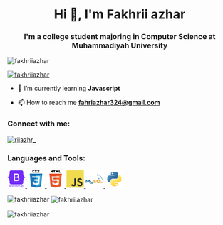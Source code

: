 <h1 align="center">Hi 👋, I'm Fakhrii azhar</h1>
<h3 align="center">I'm a college student majoring in Computer Science at Muhammadiyah University</h3>

<p align="left"> <img src="https://komarev.com/ghpvc/?username=fakhriiazhar&label=Profile%20views&color=0e75b6&style=flat" alt="fakhriiazhar" /> </p>

<p align="left"> <a href="https://github.com/ryo-ma/github-profile-trophy"><img src="https://github-profile-trophy.vercel.app/?username=fakhriiazhar" alt="fakhriiazhar" /></a> </p>

- 🌱 I’m currently learning **Javascript**

- 📫 How to reach me **fahriazhar324@gmail.com**

<h3 align="left">Connect with me:</h3>
<p align="left">
<a href="https://instagram.com/riiazhr_" target="blank"><img align="center" src="https://raw.githubusercontent.com/rahuldkjain/github-profile-readme-generator/master/src/images/icons/Social/instagram.svg" alt="riiazhr_" height="30" width="40" /></a>
</p>

<h3 align="left">Languages and Tools:</h3>
<p align="left"> <a href="https://getbootstrap.com" target="_blank" rel="noreferrer"> <img src="https://raw.githubusercontent.com/devicons/devicon/master/icons/bootstrap/bootstrap-plain-wordmark.svg" alt="bootstrap" width="40" height="40"/> </a> <a href="https://www.w3schools.com/css/" target="_blank" rel="noreferrer"> <img src="https://raw.githubusercontent.com/devicons/devicon/master/icons/css3/css3-original-wordmark.svg" alt="css3" width="40" height="40"/> </a> <a href="https://www.w3.org/html/" target="_blank" rel="noreferrer"> <img src="https://raw.githubusercontent.com/devicons/devicon/master/icons/html5/html5-original-wordmark.svg" alt="html5" width="40" height="40"/> </a> <a href="https://developer.mozilla.org/en-US/docs/Web/JavaScript" target="_blank" rel="noreferrer"> <img src="https://raw.githubusercontent.com/devicons/devicon/master/icons/javascript/javascript-original.svg" alt="javascript" width="40" height="40"/> </a> <a href="https://www.mysql.com/" target="_blank" rel="noreferrer"> <img src="https://raw.githubusercontent.com/devicons/devicon/master/icons/mysql/mysql-original-wordmark.svg" alt="mysql" width="40" height="40"/> </a> <a href="https://www.python.org" target="_blank" rel="noreferrer"> <img src="https://raw.githubusercontent.com/devicons/devicon/master/icons/python/python-original.svg" alt="python" width="40" height="40"/> </a> </p>

<p><img align="left" src="https://github-readme-stats.vercel.app/api/top-langs?username=fakhriiazhar&show_icons=true&locale=en&layout=compact" alt="fakhriiazhar" /></p>

<p>&nbsp;<img align="center" src="https://github-readme-stats.vercel.app/api?username=fakhriiazhar&show_icons=true&locale=en" alt="fakhriiazhar" /></p>

<p><img align="center" src="https://github-readme-streak-stats.herokuapp.com/?user=fakhriiazhar&" alt="fakhriiazhar" /></p>
